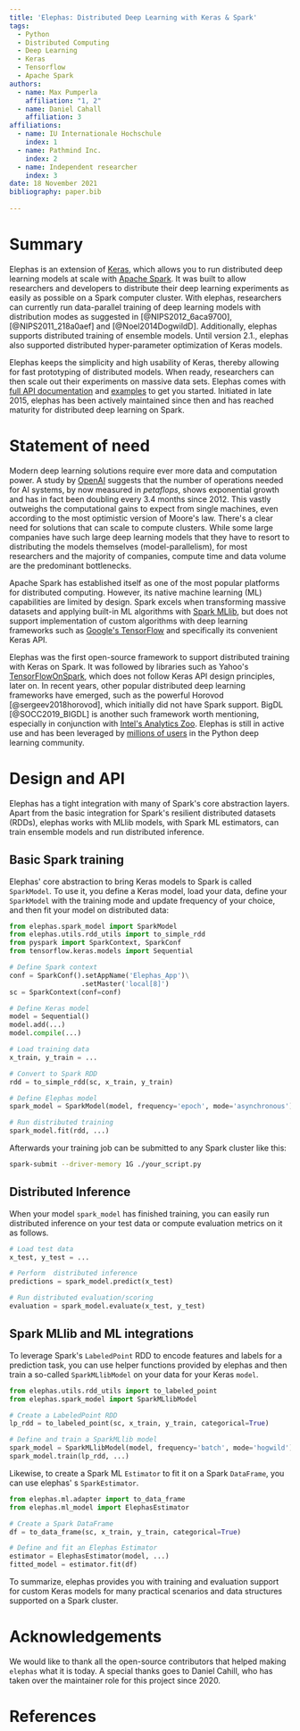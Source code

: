 ```yaml
---
title: 'Elephas: Distributed Deep Learning with Keras & Spark'
tags:
  - Python
  - Distributed Computing
  - Deep Learning
  - Keras
  - Tensorflow
  - Apache Spark
authors:
  - name: Max Pumperla
    affiliation: "1, 2"
  - name: Daniel Cahall
    affiliation: 3
affiliations:
  - name: IU Internationale Hochschule
    index: 1
  - name: Pathmind Inc.
    index: 2
  - name: Independent researcher
    index: 3
date: 18 November 2021
bibliography: paper.bib
    
---
```


# Summary

Elephas is an extension of [Keras](https://keras.io/), which allows you to run distributed deep learning models at scale with [Apache Spark](http://spark.apache.org/).
It was built to allow researchers and developers to distribute their deep learning experiments as easily as possible on a Spark computer cluster.
With elephas, researchers can currently run data-parallel training of deep learning models with distribution modes as suggested in [@NIPS2012_6aca9700], [@NIPS2011_218a0aef] and [@Noel2014DogwildD].
Additionally, elephas supports distributed training of ensemble models.
Until version 2.1., elephas also supported distributed hyper-parameter optimization of Keras models.

Elephas keeps the simplicity and high usability of Keras, thereby allowing for fast prototyping of distributed models.
When ready, researchers can then scale out their experiments on massive data sets.
Elephas comes with [full API documentation](http://maxpumperla.com/elephas/) and [examples](https://github.com/maxpumperla/elephas/blob/master/examples/Spark_ML_Pipeline.ipynb) to get you started.
Initiated in late 2015, elephas has been actively maintained since then and has reached maturity for distributed deep learning on Spark.

# Statement of need

Modern deep learning solutions require ever more data and computation power.
A study by [OpenAI](https://openai.com/blog/ai-and-compute) suggests that the number of operations needed for AI systems, by now measured in _petaflops_, shows exponential growth and has in fact been doubling every 3.4 months since 2012.
This vastly outweighs the computational gains to expect from single machines, even according to the most optimistic version of Moore's law.
There's a clear need for solutions that can scale to compute clusters.
While some large companies have such large deep learning models that they have to resort to distributing the models themselves (model-parallelism), for most researchers and the majority of companies, compute time and data volume are the predominant bottlenecks.

Apache Spark has established itself as one of the most popular platforms for distributed computing.
However, its native machine learning (ML) capabilities are limited by design.
Spark excels when transforming massive datasets and applying built-in ML algorithms with [Spark MLlib](http://spark.apache.org/mllib/), but does not support implementation of custom algorithms with deep learning frameworks such as [Google's TensorFlow](https://www.tensorflow.org/) and specifically its convenient Keras API.

Elephas was the first open-source framework to support distributed training with Keras on Spark.
It was followed by libraries such as Yahoo's [TensorFlowOnSpark](https://github.com/yahoo/TensorFlowOnSpark), which does not follow Keras API design principles, later on.
In recent years, other popular distributed deep learning frameworks have emerged, such as the powerful Horovod [@sergeev2018horovod], which initially did not have Spark support.
BigDL [@SOCC2019_BIGDL] is another such framework worth mentioning, especially in conjunction with [Intel's Analytics Zoo](https://github.com/intel-analytics/analytics-zoo).
Elephas is still in active use and has been leveraged by [millions of users](https://pypistats.org/packages/elephas) in the Python deep learning community.

# Design and API

Elephas has a tight integration with many of Spark's core abstraction layers. Apart from the basic integration for Spark's resilient distributed datasets (RDDs), elephas works with MLlib models, with Spark ML estimators, can train ensemble models and run distributed inference.

## Basic Spark training

Elephas' core abstraction to bring Keras models to Spark is called `SparkModel`.
To use it, you define a Keras model, load your data, define your `SparkModel` with the training mode and update frequency of your choice, and then fit your model on distributed data:

```python
from elephas.spark_model import SparkModel
from elephas.utils.rdd_utils import to_simple_rdd
from pyspark import SparkContext, SparkConf
from tensorflow.keras.models import Sequential

# Define Spark context
conf = SparkConf().setAppName('Elephas_App')\
                  .setMaster('local[8]')
sc = SparkContext(conf=conf)

# Define Keras model
model = Sequential()  
model.add(...)
model.compile(...)

# Load training data
x_train, y_train = ... 

# Convert to Spark RDD
rdd = to_simple_rdd(sc, x_train, y_train)

# Define Elephas model
spark_model = SparkModel(model, frequency='epoch', mode='asynchronous')

# Run distributed training
spark_model.fit(rdd, ...)
```

Afterwards your training job can be submitted to any Spark cluster like this:

```bash
spark-submit --driver-memory 1G ./your_script.py
```

## Distributed Inference

When your model `spark_model` has finished training, you can easily run distributed inference on your test data or compute evaluation metrics on it as follows.

```python
# Load test data
x_test, y_test = ...

# Perform  distributed inference
predictions = spark_model.predict(x_test)

# Run distributed evaluation/scoring
evaluation = spark_model.evaluate(x_test, y_test)
```

## Spark MLlib and ML integrations

To leverage Spark's `LabeledPoint` RDD to encode features and labels for a prediction task, you can use helper functions provided by elephas and then train a so-called `SparkMLlibModel` on your data for your Keras `model`.

```python
from elephas.utils.rdd_utils import to_labeled_point
from elephas.spark_model import SparkMLlibModel

# Create a LabeledPoint RDD
lp_rdd = to_labeled_point(sc, x_train, y_train, categorical=True)

# Define and train a SparkMLlib model
spark_model = SparkMLlibModel(model, frequency='batch', mode='hogwild')
spark_model.train(lp_rdd, ...)
```

Likewise, to create a Spark ML `Estimator` to fit it on a Spark `DataFrame`, you can use elephas' s `SparkEstimator`.

```python
from elephas.ml.adapter import to_data_frame
from elephas.ml_model import ElephasEstimator

# Create a Spark DataFrame
df = to_data_frame(sc, x_train, y_train, categorical=True)

# Define and fit an Elephas Estimator
estimator = ElephasEstimator(model, ...)
fitted_model = estimator.fit(df)
```

To summarize, elephas provides you with training and evaluation support for custom Keras models for many practical scenarios and data structures supported on a Spark cluster.

# Acknowledgements

We would like to thank all the open-source contributors that helped making `elephas` what it is today.
A special thanks goes to Daniel Cahill, who has taken over the maintainer role for this project since 2020.

# References
